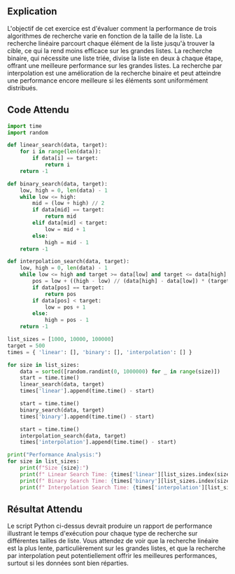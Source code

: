 ## Explication

L'objectif de cet exercice est d'évaluer comment la performance de trois algorithmes de recherche varie en fonction de la taille de la liste. La recherche linéaire parcourt chaque élément de la liste jusqu'à trouver la cible, ce qui la rend moins efficace sur les grandes listes. La recherche binaire, qui nécessite une liste triée, divise la liste en deux à chaque étape, offrant une meilleure performance sur les grandes listes. La recherche par interpolation est une amélioration de la recherche binaire et peut atteindre une performance encore meilleure si les éléments sont uniformément distribués.

## Code Attendu

```python
import time
import random

def linear_search(data, target):
    for i in range(len(data)):
        if data[i] == target:
            return i
    return -1

def binary_search(data, target):
    low, high = 0, len(data) - 1
    while low <= high:
        mid = (low + high) // 2
        if data[mid] == target:
            return mid
        elif data[mid] < target:
            low = mid + 1
        else:
            high = mid - 1
    return -1

def interpolation_search(data, target):
    low, high = 0, len(data) - 1
    while low <= high and target >= data[low] and target <= data[high]:
        pos = low + ((high - low) // (data[high] - data[low]) * (target - data[low]))
        if data[pos] == target:
            return pos
        if data[pos] < target:
            low = pos + 1
        else:
            high = pos - 1
    return -1

list_sizes = [1000, 10000, 100000]
target = 500
times = { 'linear': [], 'binary': [], 'interpolation': [] }

for size in list_sizes:
    data = sorted([random.randint(0, 1000000) for _ in range(size)])
    start = time.time()
    linear_search(data, target)
    times['linear'].append(time.time() - start)

    start = time.time()
    binary_search(data, target)
    times['binary'].append(time.time() - start)

    start = time.time()
    interpolation_search(data, target)
    times['interpolation'].append(time.time() - start)

print("Performance Analysis:")
for size in list_sizes:
    print(f"Size {size}:")
    print(f" Linear Search Time: {times['linear'][list_sizes.index(size)]}")
    print(f" Binary Search Time: {times['binary'][list_sizes.index(size)]}")
    print(f" Interpolation Search Time: {times['interpolation'][list_sizes.index(size)]}")
```

## Résultat Attendu

Le script Python ci-dessus devrait produire un rapport de performance illustrant le temps d'exécution pour chaque type de recherche sur différentes tailles de liste. Vous attendez de voir que la recherche linéaire est la plus lente, particulièrement sur les grandes listes, et que la recherche par interpolation peut potentiellement offrir les meilleures performances, surtout si les données sont bien réparties.